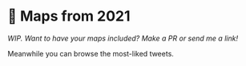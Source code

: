 # 🔵 Maps from 2021

*WIP. Want to have your maps included? Make a PR or send me a link!*

Meanwhile you can browse the most-liked tweets.